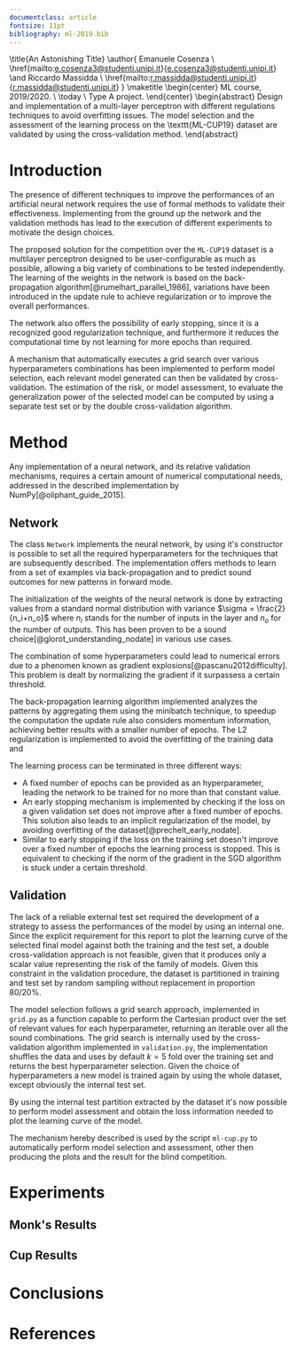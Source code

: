 ```yaml
---
documentclass: article
fontsize: 11pt
bibliography: ml-2019.bib
---
```


<!-- Pure latex to handle the title page -->
\title{An Astonishing Title}
\author{
  Emanuele Cosenza \\ 
  \href{mailto:e.cosenza3@studenti.unipi.it}{e.cosenza3@studenti.unipi.it} 
  \and Riccardo Massidda \\ 
  \href{mailto:r.massidda@studenti.unipi.it}{r.massidda@studenti.unipi.it}
}
\maketitle
\begin{center}
  ML course, 2019/2020. \\
  \today \\
  Type A project.
\end{center}
\begin{abstract}
Design and implementation of a multi-layer perceptron with different regulations techniques to avoid overfitting issues.
The model selection and the assessment of the learning process on the \texttt{ML-CUP19} dataset are validated by using the cross-validation method.
\end{abstract}

# Introduction
The presence of different techniques to improve the performances of an artificial neural network requires the use of formal methods to validate their effectiveness.
Implementing from the ground up the network and the validation methods has lead to the execution of different experiments to motivate the design choices.

The proposed solution for the competition over the `ML-CUP19` dataset is a multilayer perceptron designed to be user-configurable as much as possible, allowing a big variety of combinations to be tested independently.
The learning of the weights in the network is based on the back-propagation algorithm[@rumelhart_parallel_1986], variations have been introduced in the update rule to achieve regularization or to improve the overall performances.

The network also offers the possibility of early stopping, since it is a recognized good regularization technique, and furthermore it reduces the computational time by not learning for more epochs than required.

A mechanism that automatically executes a grid search over various hyperparameters combinations has been implemented to perform model selection, each relevant model generated can then be validated by cross-validation.
The estimation of the risk, or model assessment, to evaluate the generalization power of the selected model can be computed by using a separate test set or by the double cross-validation algorithm.

<!-- To expect the achievement of generalization all of the experiments assume a certain degree of smoothness in the source producing the data, respecting so the inductive bias of neural networks --> 

# Method
Any implementation of a neural network, and its relative validation mechanisms, requires a certain amount of numerical computational needs, addressed in the described implementation by NumPy[@oliphant_guide_2015].

## Network
The class `Network` implements the neural network, by using it's constructor is possible to set all the required hyperparameters for the techniques that are subsequently described.
The implementation offers methods to learn from a set of examples via back-propagation and to predict sound outcomes for new patterns in forward mode.

The initialization of the weights of the neural network is done by extracting values from a standard normal distribution with variance $\sigma = \frac{2}{n_i+n_o}$ where $n_i$ stands for the number of inputs in the layer and $n_o$ for the number of outputs.
This has been proven to be a sound choice[@glorot_understanding_nodate] in various use cases.

The combination of some hyperparameters could lead to numerical errors due to a phenomen known as gradient explosions[@pascanu2012difficulty].
This problem is dealt by normalizing the gradient if it surpassess a certain threshold.

The back-propagation learning algorithm implemented analyzes the patterns by aggregating them using the minibatch technique, to speedup the computation the update rule also considers momentum information, achieving better results with a smaller number of epochs.
The L2 regularization is implemented to avoid the overfitting of the training data and 

The learning process can be terminated in three different ways:

- A fixed number of epochs can be provided as an hyperparameter, leading the network to be trained for no more than that constant value.
- An early stopping mechanism is implemented by checking if the loss on a given validation set does not improve after a fixed number of epochs.
This solution also leads to an implicit regularization of the model, by avoiding overfitting of the dataset[@prechelt_early_nodate].
- Similar to early stopping if the loss on the training set doesn't improve over a fixed number of epochs the learning process is stopped.
This is equivalent to checking if the norm of the gradient in the SGD algorithm is stuck under a certain threshold.

## Validation

The lack of a reliable external test set required the development of a strategy to assess the performances of the model by using an internal one.
Since the explicit requirement for this report to plot the learning curve of the selected final model against both the training and the test set, a double cross-validation approach is not feasible, given that it produces only a scalar value representing the risk of the family of models.
Given this constraint in the validation procedure, the dataset is partitioned in training and test set by random sampling without replacement in proportion $80/20\%$.

The model selection follows a grid search approach, implemented in `grid.py` as a function capable to perform the Cartesian product over the set of relevant values for each hyperparameter, returning an iterable over all the sound combinations.
The grid search is internally used by the cross-validation algorithm implemented in `validation.py`, the implementation shuffles the data and uses by default $k=5$ fold over the training set and returns the best hyperparameter selection.
Given the choice of hyperparameters a new model is trained again by using the whole dataset, except obviously the internal test set.

By using the internal test partition extracted by the dataset it's now possible to perform model assessment and obtain the loss information needed to plot the learning curve of the model.

The mechanism hereby described is used by the script `ml-cup.py` to automatically perform model selection and assessment, other then producing the plots and the result for the blind competition.

# Experiments

## Monk's Results

## Cup Results

# Conclusions

# References
